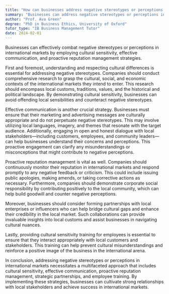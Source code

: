 ```yaml
---
title: "How can businesses address negative stereotypes or perceptions in international markets?"
summary: "Businesses can address negative stereotypes or perceptions in international markets through cultural sensitivity, effective communication, and proactive reputation management."
author: "Prof. Ava Green"
degree: "PhD in Business Ethics, University of Oxford"
tutor_type: "IB Business Management Tutor"
date: 2024-02-01
---
```


Businesses can effectively combat negative stereotypes or perceptions in international markets by employing cultural sensitivity, effective communication, and proactive reputation management strategies.

First and foremost, understanding and respecting cultural differences is essential for addressing negative stereotypes. Companies should conduct comprehensive research to grasp the cultural, social, and economic contexts of the international markets they intend to enter. This research should encompass local customs, traditions, values, and the historical and political landscape. By demonstrating cultural sensitivity, businesses can avoid offending local sensibilities and counteract negative stereotypes.

Effective communication is another crucial strategy. Businesses must ensure that their marketing and advertising messages are culturally appropriate and do not perpetuate negative stereotypes. This may involve utilizing local languages, imagery, and themes that resonate with the target audience. Additionally, engaging in open and honest dialogue with local stakeholders—including customers, employees, and community leaders—can help businesses understand their concerns and perceptions. This proactive engagement can clarify any misunderstandings or misconceptions that might contribute to negative perceptions.

Proactive reputation management is vital as well. Companies should continuously monitor their reputation in international markets and respond promptly to any negative feedback or criticism. This could include issuing public apologies, making amends, or taking corrective actions as necessary. Furthermore, companies should demonstrate corporate social responsibility by contributing positively to the local community, which can help build goodwill and counter negative perceptions.

Moreover, businesses should consider forming partnerships with local enterprises or influencers who can help bridge cultural gaps and enhance their credibility in the local market. Such collaborations can provide invaluable insights into local customs and assist businesses in navigating cultural nuances.

Lastly, providing cultural sensitivity training for employees is essential to ensure that they interact appropriately with local customers and stakeholders. This training can help prevent cultural misunderstandings and reinforce a positive image of the business in the international arena.

In conclusion, addressing negative stereotypes or perceptions in international markets necessitates a multifaceted approach that includes cultural sensitivity, effective communication, proactive reputation management, strategic partnerships, and employee training. By implementing these strategies, businesses can cultivate strong relationships with local stakeholders and achieve success in international markets.
    